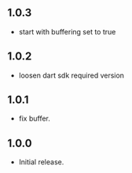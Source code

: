 ## 1.0.3
- start with buffering set to true

## 1.0.2
- loosen dart sdk required version

## 1.0.1

- fix buffer.
## 1.0.0

- Initial release.
